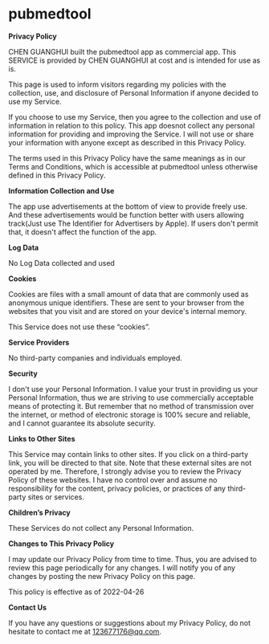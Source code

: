 # pubmedtool


**Privacy Policy**

CHEN GUANGHUI built the pubmedtool app as commercial app. This SERVICE is provided by CHEN GUANGHUI at cost and is intended for use as is.

This page is used to inform visitors regarding my policies with the collection, use, and disclosure of Personal Information if anyone decided to use my Service.

If you choose to use my Service, then you agree to the collection and use of information in relation to this policy. This app doesnot collect any personal information  for providing and improving the Service. I will not use or share your information with anyone except as described in this Privacy Policy.

The terms used in this Privacy Policy have the same meanings as in our Terms and Conditions, which is accessible at pubmedtool unless otherwise defined in this Privacy Policy.

**Information Collection and Use**

The app use advertisements at the bottom of view to provide freely use. And these advertisements would be function better with users allowing track(Just use The Identifier for Advertisers by Apple). If users don't permit that, it doesn't affect the function of the app.

**Log Data**

No Log Data collected and used

**Cookies**

Cookies are files with a small amount of data that are commonly used as anonymous unique identifiers. These are sent to your browser from the websites that you visit and are stored on your device's internal memory.

This Service does not use these “cookies”.

**Service Providers**

No third-party companies and individuals employed.


**Security**

I don't use your Personal Information. I value your trust in providing us your Personal Information, thus we are striving to use commercially acceptable means of protecting it. But remember that no method of transmission over the internet, or method of electronic storage is 100% secure and reliable, and I cannot guarantee its absolute security.

**Links to Other Sites**

This Service may contain links to other sites. If you click on a third-party link, you will be directed to that site. Note that these external sites are not operated by me. Therefore, I strongly advise you to review the Privacy Policy of these websites. I have no control over and assume no responsibility for the content, privacy policies, or practices of any third-party sites or services.

**Children’s Privacy**

These Services do not collect any Personal Information.

**Changes to This Privacy Policy**

I may update our Privacy Policy from time to time. Thus, you are advised to review this page periodically for any changes. I will notify you of any changes by posting the new Privacy Policy on this page.

This policy is effective as of 2022-04-26

**Contact Us**

If you have any questions or suggestions about my Privacy Policy, do not hesitate to contact me at 123677176@qq.com.
